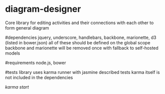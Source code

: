 # diagram-designer

Core library for editing activities and their connections with each other to form general diagram

#dependencies
jquery, underscore, handlebars, backbone, marionette, d3 (listed in bower.json)
all of these should be defined on the global scope
backbone and marionette will be removed once with fallback to self-hosted models

#requirements
node.js, bower

#tests
library uses karma runner with jasmine described tests
karma itself is not included in the dependencies

<i>karma start</i>
